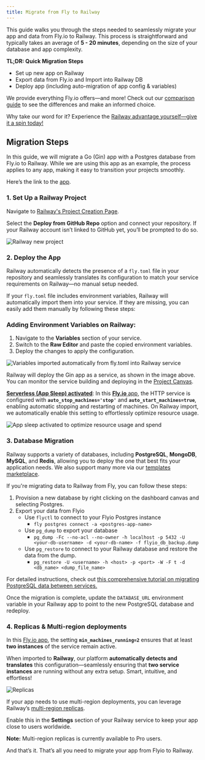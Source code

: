 ```yaml
---
title: Migrate from Fly to Railway
---
```


This guide walks you through the steps needed to seamlessly migrate your app and data from Fly.io to Railway. This process is straightforward and typically takes an average of **5 - 20 minutes**, depending on the size of your database and app complexity.

**TL;DR: Quick Migration Steps**

- Set up new app on Railway
- Export data from Fly.io and Import into Railway DB
- Deploy app (including auto-migration of app config & variables)

We provide everything Fly.io offers—and more! Check out our [comparison guide](/maturity/compare-to-fly) to see the differences and make an informed choice.

Why take our word for it? Experience the [Railway advantage yourself—give it a spin today!](https://railway.com/new)

## Migration Steps

In this guide, we will migrate a Go (Gin) app with a Postgres database from Fly.io to Railway. While we are using this app as an example, the process applies to any app, making it easy to transition your projects smoothly.

Here’s the link to the [app](https://github.com/unicodeveloper/gin).

### 1. Set Up a Railway Project

Navigate to [Railway's Project Creation Page](https://railway.com/new). 

Select the **Deploy from GitHub Repo** option and connect your repository. If your Railway account isn’t linked to GitHub yet, you’ll be prompted to do so.

![Railway new project](https://res.cloudinary.com/railway/image/upload/v1737143344/railwaynewproject_d4jv8c.png)

### 2. Deploy the App

Railway automatically detects the presence of a `fly.toml` file in your repository and seamlessly translates its configuration to match your service requirements on Railway—no manual setup needed.

If your `fly.toml` file includes environment variables, Railway will automatically import them into your service. If they are missing, you can easily add them manually by following these steps:

### Adding Environment Variables on Railway:

1. Navigate to the **Variables** section of your service.
2. Switch to the **Raw Editor** and paste the copied environment variables.
3. Deploy the changes to apply the configuration.

![Variables imported automatically from fly.toml into Railway service](https://res.cloudinary.com/railway/image/upload/v1737143351/environmentvariables_q0xmyh.png)

Railway will deploy the Gin app as a service, as shown in the image above. You can monitor the service building and deploying in the [Project Canvas](https://docs.railway.com/guides/projects#project-canvas).

[**Serverless (App Sleep) activated**](https://docs.railway.com/reference/app-sleeping): In this [**Fly.io** app](https://github.com/unicodeveloper/gin/blob/main/fly.toml), the HTTP service is configured with **`auto_stop_machines='stop'`** and **`auto_start_machines=true`**, enabling automatic stopping and restarting of machines. On Railway import, we automatically enable this setting to effortlessly optimize resource usage.

![App sleep activated to optimize resource usage and spend](https://res.cloudinary.com/railway/image/upload/v1737143360/appsleep_cszmgf.png)

### 3. Database Migration

Railway supports a variety of databases, including **PostgreSQL**, **MongoDB**, **MySQL**, and **Redis**, allowing you to deploy the one that best fits your application needs. We also support many more via our [templates marketplace](https://railway.com/templates).

If you're migrating data to Railway from Fly, you can follow these steps:

1. Provision a new database by right clicking on the dashboard canvas and selecting Postgres.
2. Export your data from Flyio
    - Use `flyctl` to connect to your Flyio Postgres instance
        - `fly postgres connect -a <postgres-app-name>`
    - Use `pg_dump` to export your database
        - `pg_dump -Fc --no-acl --no-owner -h localhost -p 5432 -U <your-db-username> -d <your-db-name> -f flyio_db_backup.dump` 
    - Use `pg_restore` to connect to your Railway database and restore the data from the dump.
        - `pg_restore -U <username> -h <host> -p <port> -W -F t -d <db_name> <dump_file_name>`

For detailed instructions, check out [this comprehensive tutorial on migrating PostgreSQL data between services.](https://blog.railway.com/p/postgre-backup)

Once the migration is complete, update the `DATABASE_URL` environment variable in your Railway app to point to the new PostgreSQL database and redeploy.

### 4. Replicas & Multi-region deployments

In this [Fly.io app](https://github.com/unicodeveloper/gin/blob/main/fly.toml), the setting **`min_machines_running=2`** ensures that at least **two instances** of the service remain active.

When imported to **Railway**, our platform **automatically detects and translates** this configuration—seamlessly ensuring that **two service instances** are running without any extra setup. Smart, intuitive, and effortless! 

![Replicas](https://res.cloudinary.com/railway/image/upload/v1737143335/replicas_zwtuwr.png)

If your app needs to use multi-region deployments, you can leverage Railway’s [multi-region replicas](https://docs.railway.com/reference/scaling#multi-region-replicas). 

Enable this in the **Settings** section of your Railway service to keep your app close to users worldwide.

**Note:** Multi-region replicas is currently available to Pro users.

And that’s it. That’s all you need to migrate your app from Flyio to Railway.